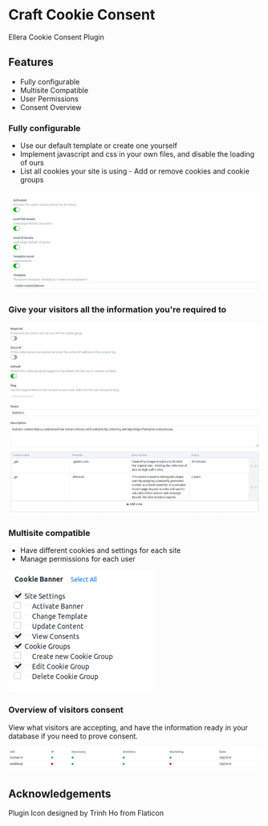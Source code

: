 # Craft Cookie Consent

Ellera Cookie Consent Plugin

## Features
- Fully configurable
- Multisite Compatible
- User Permissions
- Consent Overview

### Fully configurable
- Use our default template or create one yourself
- Implement javascript and css in your own files, and disable the loading of ours
- List all cookies your site is using - Add or remove cookies and cookie groups

![Configurable](https://raw.githubusercontent.com/elleracompany/craft-cookie-consent/master/docs/configure.png)

### Give your visitors all the information you're required to

![Cookies](https://raw.githubusercontent.com/elleracompany/craft-cookie-consent/master/docs/cookies.png)
### Multisite compatible
- Have different cookies and settings for each site
- Manage permissions for each user

![User Permissions](https://raw.githubusercontent.com/elleracompany/craft-cookie-consent/master/docs/user_permissions.png)

### Overview of visitors consent

View what visitors are accepting, and have the information ready in your database if you need to prove consent.

![Overview](https://raw.githubusercontent.com/elleracompany/craft-cookie-consent/master/docs/overview.png)

## Acknowledgements
Plugin Icon designed by Trinh Ho from Flaticon